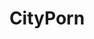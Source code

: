 ---
title: CityPorn
crosslinks:
- PornOverlords
- pics
- Buffalo
- shittyHDR
- Kenya
- ExplorePakistan
- tiltshift
- BrasilOnReddit
- philadelphia
- toronto
- europe
- LosAngeles
- cheekyasian
- perth
- sanfrancisco
- travel
- kansascity
- chicago
- 'null'
- ImaginaryLandscapes
---